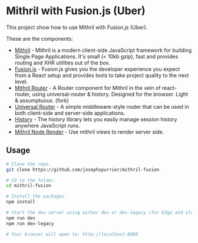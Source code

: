 # Mithril with Fusion.js (Uber)

This project show how to use Mithril with Fusion.js (Uber).

These are the components:

- [Mithril](https://mithril.js.org/) - Mithril is a modern client-side JavaScript framework for building Single Page Applications. It's small (< 10kb gzip), fast and provides routing and XHR utilities out of the box.
- [Fusion.js](https://fusionjs.com/) - Fusion.js gives you the developer experience you expect from a React setup and provides tools to take project quality to the next level.
- [Mithril Router](https://github.com/barneycarroll/mithril-router) - A Router component for Mithril in the vein of react-router, using universal-router & history. Designed for the browser. Light & assumptuous. (fork)
- [Universal Router](https://www.kriasoft.com/universal-router/) - A simple middleware-style router that can be used in both client-side and server-side applications.
- [History](https://github.com/ReactTraining/history) - The history library lets you easily manage session history anywhere JavaScript runs.
- [Mithril Node Render](https://github.com/MithrilJS/mithril-node-render) - Use mithril views to render server side.


## Usage

```bash
# Clone the repo.
git clone https://github.com/josephspurrier/mithril-fusion

# CD to the folder.
cd mithril-fusion

# Install the packages.
npm install

# Start the dev server using either dev or dev-legacy (for Edge and older browsers).
npm run dev
npm run dev-legacy

# Your browser will open to: http://localhost:8080
```
